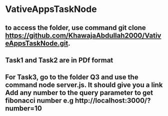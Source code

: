 # VativeAppsTaskNode

## to access the folder, use command git clone https://github.com/KhawajaAbdullah2000/VativeAppsTaskNode.git.
## Task1 and Task2 are in PDf format
## For Task3, go to the folder Q3 and use the command node server.js. It should give you a link Add any number to the query parameter to get fibonacci number e.g http://localhost:3000/?number=10
